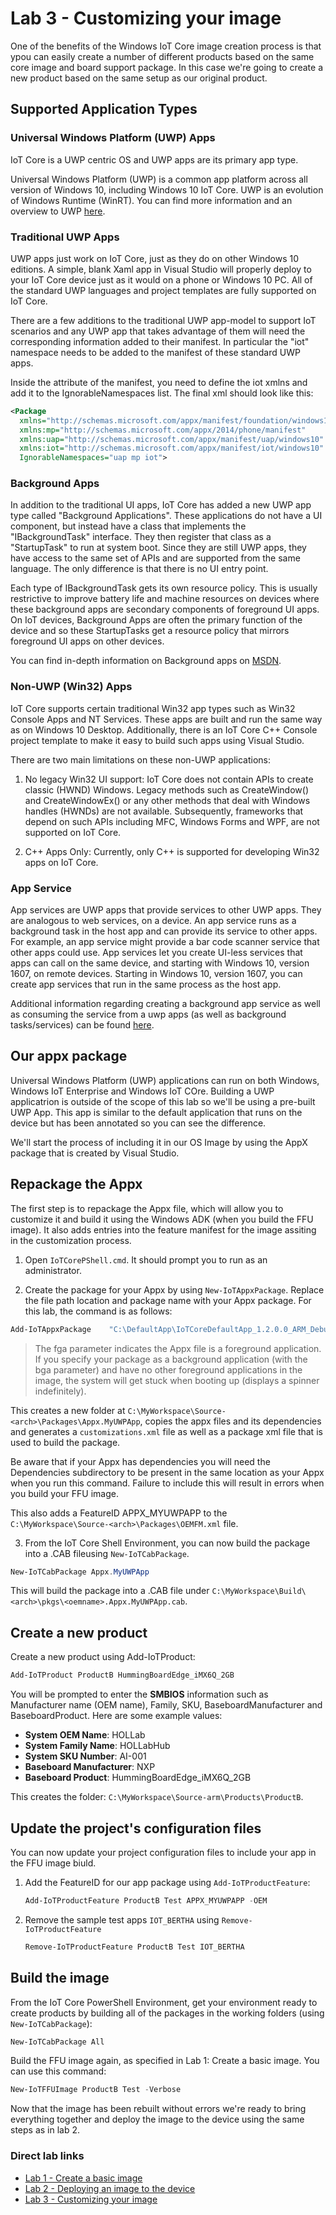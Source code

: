 # Lab 3 - Customizing your image

One of the benefits of the Windows IoT Core image creation process is that ypou can easily create a number of different products based on the same core image and board support package. In this case we're going to create a new product based on the same setup as our original product.

## Supported Application Types

### Universal Windows Platform (UWP) Apps
IoT Core is a UWP centric OS and UWP apps are its primary app type.

Universal Windows Platform (UWP) is a common app platform across all version of Windows 10, including Windows 10 IoT Core. UWP is an evolution of Windows Runtime (WinRT). You can find more information and an overview to UWP [here](https://docs.microsoft.com/windows/uwp/get-started/universal-application-platform-guide).

### Traditional UWP Apps
UWP apps just work on IoT Core, just as they do on other Windows 10 editions. A simple, blank Xaml app in Visual Studio will properly deploy to your IoT Core device just as it would on a phone or Windows 10 PC. All of the standard UWP languages and project templates are fully supported on IoT Core.

There are a few additions to the traditional UWP app-model to support IoT scenarios and any UWP app that takes advantage of them will need the corresponding information added to their manifest. In particular the "iot" namespace needs to be added to the manifest of these standard UWP apps.

Inside the attribute of the manifest, you need to define the iot xmlns and add it to the IgnorableNamespaces list. The final xml should look like this:

```xml
<Package
  xmlns="http://schemas.microsoft.com/appx/manifest/foundation/windows10"
  xmlns:mp="http://schemas.microsoft.com/appx/2014/phone/manifest"
  xmlns:uap="http://schemas.microsoft.com/appx/manifest/uap/windows10"
  xmlns:iot="http://schemas.microsoft.com/appx/manifest/iot/windows10"
  IgnorableNamespaces="uap mp iot">
```

### Background Apps

In addition to the traditional UI apps, IoT Core has added a new UWP app type called "Background Applications". These applications do not have a UI component, but instead have a class that implements the "IBackgroundTask" interface. They then register that class as a "StartupTask" to run at system boot. Since they are still UWP apps, they have access to the same set of APIs and are supported from the same language. The only difference is that there is no UI entry point.

Each type of IBackgroundTask gets its own resource policy. This is usually restrictive to improve battery life and machine resources on devices where these background apps are secondary components of foreground UI apps. On IoT devices, Background Apps are often the primary function of the device and so these StartupTasks get a resource policy that mirrors foreground UI apps on other devices.

You can find in-depth information on Background apps on [MSDN](https://docs.microsoft.com/windows/iot-core/develop-your-app/backgroundapplications).

### Non-UWP (Win32) Apps
IoT Core supports certain traditional Win32 app types such as Win32 Console Apps and NT Services. These apps are built and run the same way as on Windows 10 Desktop. Additionally, there is an IoT Core C++ Console project template to make it easy to build such apps using Visual Studio.

There are two main limitations on these non-UWP applications:

1. No legacy Win32 UI support: IoT Core does not contain APIs to create classic (HWND) Windows. Legacy methods such as CreateWindow() and CreateWindowEx() or any other methods that deal with Windows handles (HWNDs) are not available. Subsequently, frameworks that depend on such APIs including MFC, Windows Forms and WPF, are not supported on IoT Core.

2. C++ Apps Only: Currently, only C++ is supported for developing Win32 apps on IoT Core.

### App Service
App services are UWP apps that provide services to other UWP apps. They are analogous to web services, on a device. An app service runs as a background task in the host app and can provide its service to other apps. For example, an app service might provide a bar code scanner service that other apps could use. App services let you create UI-less services that apps can call on the same device, and starting with Windows 10, version 1607, on remote devices. Starting in Windows 10, version 1607, you can create app services that run in the same process as the host app.

Additional information regarding creating a background app service as well as consuming the service from a uwp apps (as well as background tasks/services) can be found [here](https://docs.microsoft.com/en-us/windows/uwp/launch-resume/how-to-create-and-consume-an-app-service).

## Our appx package

Universal Windows Platform (UWP) applications can run on both Windows, Windows IoT Enterprise and Windows IoT COre. Building a UWP applicatrion is outside of the scope of this lab so we'll be using a pre-built UWP App. This app is similar to the default application that runs on the device but has been annotated so you can see the difference.

We'll start the process of including it in our OS Image by using the AppX package that is created by Visual Studio.

## Repackage the Appx

The first step is to repackage the Appx file, which will allow you to customize it and build it using the Windows ADK (when you build the FFU image). It also adds entries into the feature manifest for the image assiting in the customization process.

1. Open `IoTCorePShell.cmd`. It should prompt you to run as an administrator.

2. Create the package for your Appx by using `New-IoTAppxPackage`. Replace the file path location and package name with your Appx package. For this lab, the command is as follows:

```powershell
Add-IoTAppxPackage    "C:\DefaultApp\IoTCoreDefaultApp_1.2.0.0_ARM_Debug_Test\IoTCoreDefaultApp_1.2.0.0_ARM_Debug_Test.appx" fga Appx.MyUWPApp
```

>The fga parameter indicates the Appx file is a foreground application. If you specify your package as a background application (with the bga parameter) and have no other foreground applications in the image, the system will get stuck when booting up (displays a spinner indefinitely).

This creates a new folder at `C:\MyWorkspace\Source-<arch>\Packages\Appx.MyUWPApp`, copies the appx files and its dependencies and generates a `customizations.xml` file as well as a package xml file that is used to build the package.

Be aware that if your Appx has dependencies you will need the Dependencies subdirectory to be present in the same location as your Appx when you run this command. Failure to include this will result in errors when you build your FFU image.

This also adds a FeatureID APPX_MYUWPAPP to the `C:\MyWorkspace\Source-<arch>\Packages\OEMFM.xml` file.

3. From the IoT Core Shell Environment, you can now build the package into a .CAB fileusing `New-IoTCabPackage`.

```powershell
New-IoTCabPackage Appx.MyUWPApp
```

This will build the package into a .CAB file under `C:\MyWorkspace\Build\<arch>\pkgs\<oemname>.Appx.MyUWPApp.cab`.

## Create a new product

Create a new product using Add-IoTProduct:

```powershell
Add-IoTProduct ProductB HummingBoardEdge_iMX6Q_2GB
```

You will be prompted to enter the **SMBIOS** information such as Manufacturer name (OEM name), Family, SKU, BaseboardManufacturer and BaseboardProduct. Here are some example values:

- **System OEM Name**: HOLLab
- **System Family Name**: HOLLabHub
- **System SKU Number**: AI-001
- **Baseboard Manufacturer**: NXP
- **Baseboard Product**: HummingBoardEdge_iMX6Q_2GB
    
This creates the folder: `C:\MyWorkspace\Source-arm\Products\ProductB`.

## Update the project's configuration files

You can now update your project configuration files to include your app in the FFU image biuld.

1. Add the FeatureID for our app package using `Add-IoTProductFeature`:

   ```powershell
   Add-IoTProductFeature ProductB Test APPX_MYUWPAPP -OEM
   ```

2. Remove the sample test apps `IOT_BERTHA` using `Remove-IoTProductFeature`

   ```powershell
   Remove-IoTProductFeature ProductB Test IOT_BERTHA
   ```

## Build the image
From the IoT Core PowerShell Environment, get your environment ready to create products by building all of the packages in the working folders (using `New-IoTCabPackage`):

```powershell
New-IoTCabPackage All
```

Build the FFU image again, as specified in Lab 1: Create a basic image. You can use this command:

```powershell
New-IoTFFUImage ProductB Test -Verbose
```

Now that the image has been rebuilt without errors we're ready to bring everything together and deploy the image to the device using the same steps as in lab 2.

### Direct lab links
- [Lab 1 - Create a basic image](https://github.com/TGoodhew/DenverHOL/blob/master/Labs/Lab1.md)
- [Lab 2 - Deploying an image to the device](https://github.com/TGoodhew/DenverHOL/blob/master/Labs/Lab2.md)
- [Lab 3 - Customizing your image](https://github.com/TGoodhew/DenverHOL/blob/master/Labs/Lab3.md)
